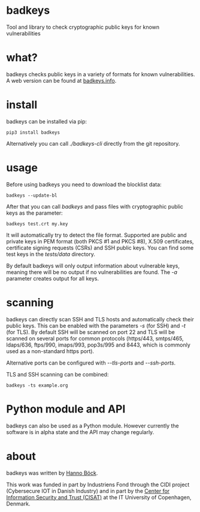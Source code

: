 # badkeys

Tool and library to check cryptographic public keys for known vulnerabilities

# what?

badkeys checks public keys in a variety of formats for known vulnerabilities.
A web version can be found at [badkeys.info](https://badkeys.info/).

# install

badkeys can be installed via pip:
```
pip3 install badkeys
```

Alternatively you can call _./badkeys-cli_ directly from the git repository.

# usage

Before using badkeys you need to download the blocklist data:
```
badkeys --update-bl
```

After that you can call _badkeys_ and pass files with cryptographic
public keys as the parameter:
```
badkeys test.crt my.key
```

It will automatically try to detect the file format. Supported are public and
private keys in PEM format (both PKCS #1 and PKCS #8), X.509 certificates,
certificate signing requests (CSRs) and SSH public keys.
You can find some test keys in the _tests/data_ directory.

By default badkeys will only output information about vulnerable keys, meaning
there will be no output if no vulnerabilities are found. The _-a_ parameter
creates output for all keys.

# scanning

badkeys can directly scan SSH and TLS hosts and automatically check their public
keys. This can be enabled with the parameters _-s_ (for SSH) and _-t_ (for TLS).
By default SSH will be scanned on port 22 and TLS will be scanned on several
ports for common protocols (https/443, smtps/465, ldaps/636, ftps/990,
imaps/993, pop3s/995 and 8443, which is commonly used as a non-standard https port).

Alternative ports can be configured with _--tls-ports_ and _--ssh-ports_.

TLS and SSH scanning can be combined:
```
badkeys -ts example.org
```

# Python module and API

badkeys can also be used as a Python module. However currently the software is
in alpha state and the API may change regularly.

# about

badkeys was written by [Hanno Böck](https://hboeck.de).

This work was funded in part by Industriens Fond through the CIDI project
(Cybersecure IOT in Danish Industry) and in part by the
[Center for Information Security and Trust (CISAT)](https://cist.dk/)
at the IT University of Copenhagen, Denmark.
